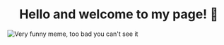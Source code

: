 <h1 align=center>Hello and welcome to my page! 🗿</h1>

![Very funny meme, too bad you can't see it](https://i.redd.it/qa6hsywvsy921.gif)
